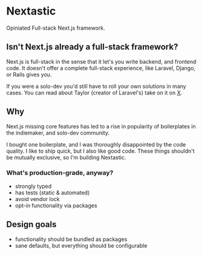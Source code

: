 # Nextastic

Opiniated Full-stack Next.js framework.


## Isn't Next.js already a full-stack framework?

Next.js is full-stack in the sense that it let's you write backend, and frontend code. It doesn't offer a complete full-stack experience, like Laravel, Django, or Rails gives you.

If you were a solo-dev you'd still have to roll your own solutions in many cases. You can read about Taylor (creator of Laravel's) take on it on [X](https://x.com/taylorotwell/status/1791468060903096422).

## Why

Next.js missing core features has led to a rise in popularity of boilerplates in the indiemaker, and solo-dev community.

I bought one boilerplate, and I was thoroughly disappointed by the code quality. I like to ship quick, but I also like good code. These things shouldn't be mutually exclusive, so I'm building Nextastic.

### What's production-grade, anyway? 

- strongly typed
- has tests (static & automated)
- avoid vendor lock
- opt-in functionality via packages

## Design goals

- functionality should be bundled as packages
- sane defaults, but everything should be configurable